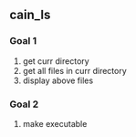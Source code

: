 ## cain_ls

### Goal 1

1. get curr directory
2. get all files in curr directory
3. display above files

### Goal 2
1. make executable
